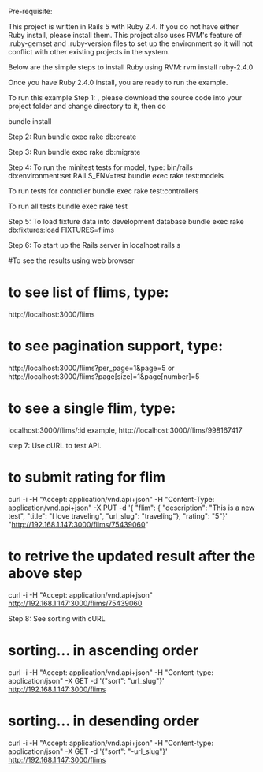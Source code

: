 
Pre-requisite:

This project is written in Rails 5 with Ruby 2.4. If you do not have either Ruby install, please install them. 
This project also uses RVM's feature of .ruby-gemset and .ruby-version files to set up the environment so it will
not conflict with other existing projects in the system.

Below are the simple steps to install Ruby using RVM:
rvm install ruby-2.4.0

Once you have Ruby 2.4.0 install, you are ready to run the example.

To run this example
Step 1: , please download the source code into your project folder and change directory to it, then do

bundle install

Step 2: Run bundle exec rake db:create

Step 3: Run bundle exec rake db:migrate

Step 4: To run the minitest tests for model, type:
bin/rails db:environment:set RAILS_ENV=test
bundle exec rake test:models

To run tests for controller
bundle exec rake test:controllers

To run all tests
bundle exec rake test

Step 5: To load fixture data into development database
bundle exec rake db:fixtures:load FIXTURES=flims

Step 6: To start up the Rails server in localhost
rails s


#To see the results using web browser
# to see list of flims, type:
http://localhost:3000/flims

# to see pagination support, type:
http://localhost:3000/flims?per_page=1&page=5
or
http://localhost:3000/flims?page[size]=1&page[number]=5

# to see a single flim, type:
localhost:3000/flims/:id
example,
http://localhost:3000/flims/998167417

step 7: Use cURL to test API.

# to submit rating for flim

curl  -i -H "Accept: application/vnd.api+json" -H "Content-Type: application/vnd.api+json" -X PUT -d '{ "flim": { "description": "This is a new test", "title": "I love traveling", "url_slug": "traveling"}, "rating": "5"}' "http://192.168.1.147:3000/flims/75439060"

# to retrive the updated result after the above step
curl -i -H "Accept: application/vnd.api+json" http://192.168.1.147:3000/flims/75439060

Step 8: See sorting with cURL

# sorting... in ascending order
curl -i -H "Accept: application/vnd.api+json" -H "Content-type: application/json" -X GET -d '{"sort": "url_slug"}' http://192.168.1.147:3000/flims

# sorting... in desending order
curl -i -H "Accept: application/vnd.api+json" -H "Content-type: application/json" -X GET -d '{"sort": "-url_slug"}' http://192.168.1.147:3000/flims

